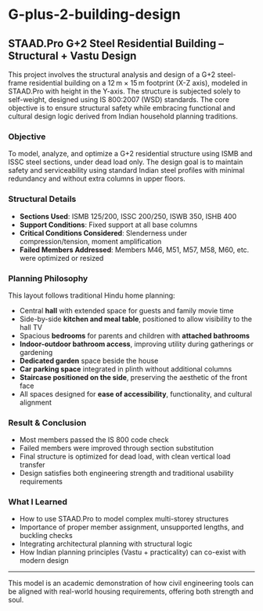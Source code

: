 # G-plus-2-building-design
## STAAD.Pro G+2 Steel Residential Building – Structural + Vastu Design

This project involves the structural analysis and design of a G+2 steel-frame residential building on a 12 m × 15 m footprint (X-Z axis), modeled in STAAD.Pro with height in the Y-axis. The structure is subjected solely to self-weight, designed using IS 800:2007 (WSD) standards. The core objective is to ensure structural safety while embracing functional and cultural design logic derived from Indian household planning traditions.

### Objective

To model, analyze, and optimize a G+2 residential structure using ISMB and ISSC steel sections, under dead load only. The design goal is to maintain safety and serviceability using standard Indian steel profiles with minimal redundancy and without extra columns in upper floors.

### Structural Details

- **Sections Used**: ISMB 125/200, ISSC 200/250, ISWB 350, ISHB 400  
- **Support Conditions**: Fixed support at all base columns  
- **Critical Conditions Considered**: Slenderness under compression/tension, moment amplification  
- **Failed Members Addressed**: Members M46, M51, M57, M58, M60, etc. were optimized or resized  

### Planning Philosophy

This layout follows traditional Hindu home planning:
- Central **hall** with extended space for guests and family movie time  
- Side-by-side **kitchen and meal table**, positioned to allow visibility to the hall TV  
- Spacious **bedrooms** for parents and children with **attached bathrooms**  
- **Indoor-outdoor bathroom access**, improving utility during gatherings or gardening  
- **Dedicated garden** space beside the house  
- **Car parking space** integrated in plinth without additional columns  
- **Staircase positioned on the side**, preserving the aesthetic of the front face  
- All spaces designed for **ease of accessibility**, functionality, and cultural alignment  

### Result & Conclusion

- Most members passed the IS 800 code check
- Failed members were improved through section substitution
- Final structure is optimized for dead load, with clean vertical load transfer  
- Design satisfies both engineering strength and traditional usability requirements  

### What I Learned

- How to use STAAD.Pro to model complex multi-storey structures  
- Importance of proper member assignment, unsupported lengths, and buckling checks  
- Integrating architectural planning with structural logic  
- How Indian planning principles (Vastu + practicality) can co-exist with modern design

---

This model is an academic demonstration of how civil engineering tools can be aligned with real-world housing requirements, offering both strength and soul.

